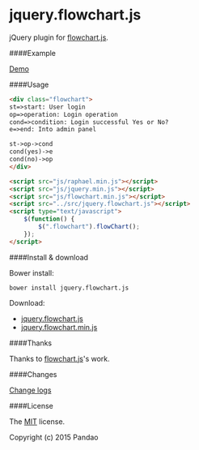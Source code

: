 # jquery.flowchart.js

jQuery plugin for [flowchart.js](https://github.com/adrai/flowchart.js).

####Example

[Demo](https://pandao.github.io/jquery.flowchart.js/examples/index.html)

####Usage

```html
<div class="flowchart">
st=>start: User login
op=>operation: Login operation
cond=>condition: Login successful Yes or No?
e=>end: Into admin panel

st->op->cond
cond(yes)->e
cond(no)->op
</div>

<script src="js/raphael.min.js"></script>
<script src="js/jquery.min.js"></script>
<script src="js/flowchart.min.js"></script>
<script src="../src/jquery.flowchart.js"></script>
<script type="text/javascript">
    $(function() {
        $(".flowchart").flowChart();
    });
</script>
```

####Install & download

Bower install:

    bower install jquery.flowchart.js
    
Download: 

- [jquery.flowchart.js](https://raw.githubusercontent.com/pandao/jquery.flowchart.js/master/dist/jquery.flowchart.js)
- [jquery.flowchart.min.js](https://raw.githubusercontent.com/pandao/jquery.flowchart.js/master/dist/jquery.flowchart.min.js)

####Thanks

Thanks to [flowchart.js](https://github.com/adrai/flowchart.js)'s work.

####Changes

[Change logs](https://github.com/pandao/jquery.flowchart.js/blob/master/CHANGE.md)

####License

The [MIT](https://github.com/pandao/jquery.flowchart.js/blob/master/LICENSE) license.

Copyright (c) 2015 Pandao
